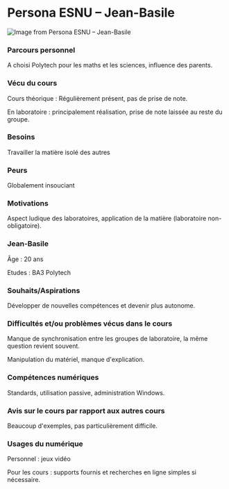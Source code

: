 # Persona ESNU – Jean-Basile

![Image from Persona ESNU – Jean-Basile](https://media.milanote.com/p/images/1HDgHH162qrPc6/JFY/avataaars+%283%29.png)

### Parcours  personnel

A choisi Polytech pour les maths et les sciences, influence des parents.

### Vécu du cours

Cours théorique : Régulièrement présent, pas de prise de note.

En laboratoire : principalement réalisation, prise de note laissée au reste du groupe.

### **Besoins**

Travailler la matière isolé des autres

### **Peurs**

Globalement insouciant

### Motivations 

Aspect ludique des laboratoires, application de la matière (laboratoire non-obligatoire).

### Jean-Basile

Âge : 20 ans

Etudes : BA3 Polytech

### Souhaits/Aspirations

Développer de nouvelles compétences et devenir plus autonome.

### Difficultés et/ou problèmes vécus dans le cours

Manque de synchronisation entre les groupes de laboratoire, la même question revient souvent.

Manipulation du matériel, manque d'explication.

### Compétences numériques

Standards, utilisation passive, administration Windows.

### Avis sur le cours par rapport aux autres cours

Beaucoup d'exemples, pas particulièrement difficile.

### Usages du numérique

Personnel : jeux vidéo

Pour les cours : supports fournis et recherches en ligne simples si nécessaire.